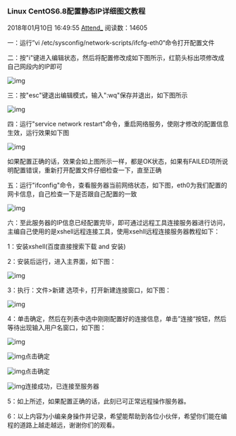 ### Linux CentOS6.8配置静态IP详细图文教程

2018年01月10日 16:49:55 [Attend_](https://me.csdn.net/Attend_) 阅读数：14605

一：运行”vi /etc/sysconfig/network-scripts/ifcfg-eth0“命令打开配置文件

二：按"i"键进入编辑状态，然后将配置修改成如下图所示，红箭头标出项修改成自己网段内的IP即可

![img](https://img-blog.csdn.net/20180110161914931?watermark/2/text/aHR0cDovL2Jsb2cuY3Nkbi5uZXQvQXR0ZW5kXw==/font/5a6L5L2T/fontsize/400/fill/I0JBQkFCMA==/dissolve/70/gravity/SouthEast)

三：按"esc"键退出编辑模式，输入":wq"保存并退出，如下图所示

![img](https://img-blog.csdn.net/20180110162623746?watermark/2/text/aHR0cDovL2Jsb2cuY3Nkbi5uZXQvQXR0ZW5kXw==/font/5a6L5L2T/fontsize/400/fill/I0JBQkFCMA==/dissolve/70/gravity/SouthEast)

四：运行"service network restart"命令，重启网络服务，使刚才修改的配置信息生效，运行效果如下图

![img](https://img-blog.csdn.net/20180110163042073?watermark/2/text/aHR0cDovL2Jsb2cuY3Nkbi5uZXQvQXR0ZW5kXw==/font/5a6L5L2T/fontsize/400/fill/I0JBQkFCMA==/dissolve/70/gravity/SouthEast)

如果配置正确的话，效果会如上图所示一样，都是OK状态，如果有FAILED项所说明配置错误，重新打开配置文件仔细检查一下，直至正确

五：运行"ifconfig"命令，查看服务器当前网络状态，如下图，eth0为我们配置的网卡信息，自己检查一下是否跟自己配置的一致

![img](https://img-blog.csdn.net/20180110163349285?watermark/2/text/aHR0cDovL2Jsb2cuY3Nkbi5uZXQvQXR0ZW5kXw==/font/5a6L5L2T/fontsize/400/fill/I0JBQkFCMA==/dissolve/70/gravity/SouthEast)

六：至此服务器的IP信息已经配置完毕，即可通过远程工具连接服务器进行访问，主编自己使用的是xshell远程连接工具，使用xsehll远程连接服务器教程如下：

1：安装xshell(百度直接搜索下载 and  安装)

2：安装后运行，进入主界面，如下图：

![img](https://img-blog.csdn.net/20180110163744513?watermark/2/text/aHR0cDovL2Jsb2cuY3Nkbi5uZXQvQXR0ZW5kXw==/font/5a6L5L2T/fontsize/400/fill/I0JBQkFCMA==/dissolve/70/gravity/SouthEast)

3：执行：文件>新建 选项卡，打开新建连接窗口，如下图：

![img](https://img-blog.csdn.net/20180110164141321?watermark/2/text/aHR0cDovL2Jsb2cuY3Nkbi5uZXQvQXR0ZW5kXw==/font/5a6L5L2T/fontsize/400/fill/I0JBQkFCMA==/dissolve/70/gravity/SouthEast)

4：单击确定，然后在列表中选中刚刚配置好的连接信息，单击”连接“按钮，然后等待出现输入用户名窗口，如下图：

![img](https://img-blog.csdn.net/20180110164301133?watermark/2/text/aHR0cDovL2Jsb2cuY3Nkbi5uZXQvQXR0ZW5kXw==/font/5a6L5L2T/fontsize/400/fill/I0JBQkFCMA==/dissolve/70/gravity/SouthEast)

![img](https://img-blog.csdn.net/20180110164348385?watermark/2/text/aHR0cDovL2Jsb2cuY3Nkbi5uZXQvQXR0ZW5kXw==/font/5a6L5L2T/fontsize/400/fill/I0JBQkFCMA==/dissolve/70/gravity/SouthEast)点击确定

![img](https://img-blog.csdn.net/20180110164525872?watermark/2/text/aHR0cDovL2Jsb2cuY3Nkbi5uZXQvQXR0ZW5kXw==/font/5a6L5L2T/fontsize/400/fill/I0JBQkFCMA==/dissolve/70/gravity/SouthEast)点击确定

![img](https://img-blog.csdn.net/20180110164608031?watermark/2/text/aHR0cDovL2Jsb2cuY3Nkbi5uZXQvQXR0ZW5kXw==/font/5a6L5L2T/fontsize/400/fill/I0JBQkFCMA==/dissolve/70/gravity/SouthEast)连接成功，已连接至服务器

5：如上所述，如果配置正确的话，此刻已可正常远程操作服务器。

6：以上内容为小编亲身操作并记录，希望能帮助到各位小伙伴，希望你们能在编程的道路上越走越远，谢谢你们的观看。